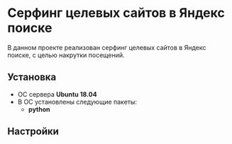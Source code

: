 # Серфинг целевых сайтов в Яндекс поиске

В данном проекте реализован серфинг целевых сайтов в Яндекс поиске, с целью накрутки посещений.

## Установка

- ОС сервера **Ubuntu 18.04**
- В ОС установлены следующие пакеты:
  - **python**


## Настройки

